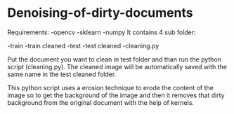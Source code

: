 # Denoising-of-dirty-documents

Requirements: -opencv -sklearn -numpy 
It contains 4 sub folder: 

-train 
-train cleaned 
-test 
-test cleaned
-cleaning.py

Put the document you want to clean in test folder and than run the python script (cleaning.py).
The cleaned image will be automatically saved with the same name in the test cleaned folder.

This python script uses a erosion technique to erode the content of the image so to get the background of the image and then it removes that dirty background from the original document with the help of kernels.
